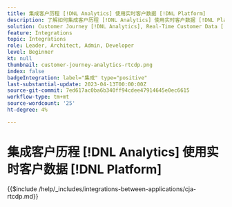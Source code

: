```yaml
---
title: 集成客户历程 [!DNL Analytics] 使用实时客户数据 [!DNL Platform]
description: 了解如何集成客户历程 [!DNL Analytics] 使用实时客户数据 [!DNL Platform].
solution: Customer Journey [!DNL Analytics], Real-Time Customer Data [!DNL Platform]
feature: Integrations
topic: Integrations
role: Leader, Architect, Admin, Developer
level: Beginner
kt: null
thumbnail: customer-journey-analytics-rtcdp.png
index: false
badgeIntegration: label="集成" type="positive"
last-substantial-update: 2023-04-13T00:00:00Z
source-git-commit: 7ed617ac0ba6b340ff94cdee47914645e0ec6615
workflow-type: tm+mt
source-wordcount: '25'
ht-degree: 4%

---
```



# 集成客户历程 [!DNL Analytics] 使用实时客户数据 [!DNL Platform]

{{$include /help/_includes/integrations-between-applications/cja-rtcdp.md}}

